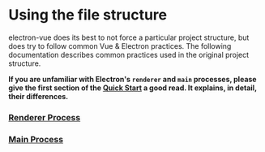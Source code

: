 # Using the file structure
electron-vue does its best to not force a particular project structure, but does try to follow common Vue & Electron practices. The following documentation describes common practices used in the original project structure.

**If you are unfamiliar with Electron's `renderer` and `main` processes, please give the first section of the [Quick Start](http://electron.atom.io/docs/tutorial/quick-start) a good read. It explains, in detail, their differences.**

### [Renderer Process](renderer-process.md)
### [Main Process](main-process.md)
